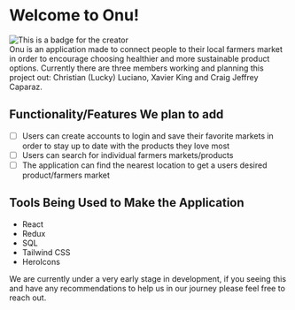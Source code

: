 # Welcome to Onu!
![This is a badge for the creator](<https://img.shields.io/badge/Made%20By%3A-Christian%20(Lucky)%20Luciano-brightgreen>)
<br>
Onu is an application made to connect people to their local farmers market in order to encourage choosing healthier and more sustainable product options. Currently there are three members working and planning this project out: Christian (Lucky) Luciano, Xavier King and Craig Jeffrey Caparaz.


## Functionality/Features We plan to add 
- [ ] Users can create accounts to login and save their favorite markets in order to stay up to date with the products they love most
- [ ] Users can search for individual farmers markets/products
- [ ] The application can find the nearest location to get a users desired product/farmers market

## Tools Being Used to Make the Application

- React
- Redux 
- SQL 
- Tailwind CSS
- HeroIcons

We are currently under a very early stage in development, if you seeing this and have any recommendations to help us in our journey please feel free to reach out.